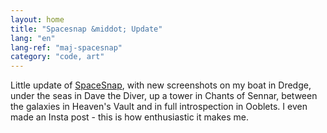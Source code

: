 ```yaml
---
layout: home
title: "Spacesnap &middot; Update"
lang: "en"
lang-ref: "maj-spacesnap"
category: "code, art"
---
```

Little update of [SpaceSnap](https://pquod.github.io/spacesnap/), with new screenshots on my boat in Dredge, under the seas in Dave the Diver, up a tower in Chants of Sennar, between the galaxies in Heaven's Vault and in full introspection in Ooblets. I even made an Insta post - this is how enthusiastic it makes me.
